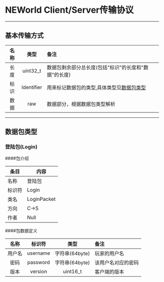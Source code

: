 # NEWorld Client/Server传输协议
***
## 基本传输方式
| 名称    | 类型       |备注                                |
|:-------:|:----------:|:-----------------------------------|
| 长度    | uint32_t   |数据包剩余部分总长度(包括"标识"的长度和"数据"的长度)|
| 标识    | Identifier |用来标记数据包的类型,具体类型见[数据包类型](#types)|
| 数据    | raw        |数据部分，根据数据包类型解析|
***
<h2 id="type">数据包类型</h2>

### 登陆包(Login)
####包介绍

| 条目    | 内容        |
|---------|-------------|
| 名称    | 登陆包      |
| 标识符  | Login       |
| 类名    | LoginPacket |
| 方向    | C->S        |
| 作者    | Null        |


####包数据定义

| 名称    | 标识符  | 类型       |备注                       |
|:-------:|:-------:|:----------:|:--------------------------|
|用户名   |username|字符串(64byte)|玩家的用户名              |
|密码     |password|字符串(64byte)|该用户名对应的密码        |
|版本     |version |uint16_t      |客户端的版本              |
